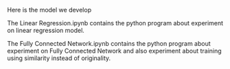 Here is the model we develop

The Linear Regression.ipynb contains the python program about experiment on linear regression model.

The Fully Connected Network.ipynb contains the python program about experiment on Fully Connected Network and also experiment about training using similarity instead of originality.
